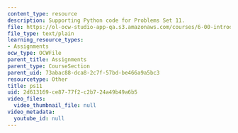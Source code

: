 ```yaml
---
content_type: resource
description: Supporting Python code for Problems Set 11.
file: https://ol-ocw-studio-app-qa.s3.amazonaws.com/courses/6-00-introduction-to-computer-science-and-programming-fall-2008/2d613169ce8777f2c2b724a49b49a6b5_ps11.py
file_type: text/plain
learning_resource_types:
- Assignments
ocw_type: OCWFile
parent_title: Assignments
parent_type: CourseSection
parent_uid: 73abac88-dca8-2c7f-57bd-be466a9a5bc3
resourcetype: Other
title: ps11
uid: 2d613169-ce87-77f2-c2b7-24a49b49a6b5
video_files:
  video_thumbnail_file: null
video_metadata:
  youtube_id: null
---
```

